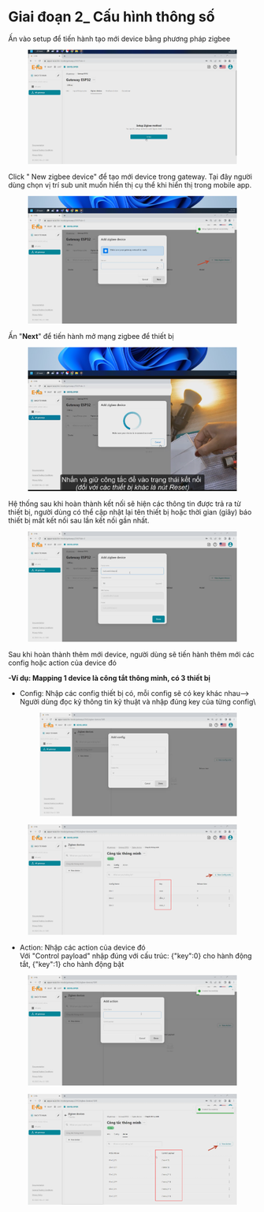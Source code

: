# Giai đoạn 2\_ Cấu hình thông số

Ấn vào setup để tiến hành tạo mới device bằng phương pháp zigbee

<figure><img src="../../../../.gitbook/assets/image (20) (1).png" alt=""><figcaption></figcaption></figure>

Click " New zigbee device" để tạo mới device trong gateway. Tại đây người dùng chọn vị trí sub unit muốn hiển thị cụ thể khi hiển thị trong mobile app.

<figure><img src="../../../../.gitbook/assets/image (4) (1) (1).png" alt=""><figcaption></figcaption></figure>

Ấn "**Next**" để tiến hành mở mạng zigbee để thiết bị&#x20;

<figure><img src="../../../../.gitbook/assets/image (8) (2).png" alt=""><figcaption></figcaption></figure>

Hệ thống sau khi hoàn thành kết nối sẽ hiện các thông tin được trả ra từ thiết bị, người dùng có thể cập nhật lại tên thiết bị hoặc thời gian (giây) báo thiết bị mất kết nối sau lần kết nối gần nhất.

<figure><img src="../../../../.gitbook/assets/image (3) (1) (1) (3).png" alt=""><figcaption></figcaption></figure>

Sau khi hoàn thành thêm mới device, người dùng sẽ tiến hành thêm mới các config hoặc action của device đó

**-Ví dụ: Mapping 1 device là công tắt thông minh, có 3 thiết bị**

*   Config: Nhập các config thiết bị có, mỗi config sẽ có key khác nhau--> Người dùng đọc kỹ thông tin kỹ thuật và nhập đúng key của từng config\


    <figure><img src="../../../../.gitbook/assets/image (13) (1).png" alt=""><figcaption></figcaption></figure>

<figure><img src="../../../../.gitbook/assets/image (12) (1) (1).png" alt=""><figcaption></figcaption></figure>

* Action: Nhập các action của device đó\
  Với "Control payload" nhập đúng với cấu trúc: {"key":0} cho hành động tắt, {"key":1} cho hành động bật

<figure><img src="../../../../.gitbook/assets/image (2) (1) (1) (3).png" alt=""><figcaption></figcaption></figure>

<figure><img src="../../../../.gitbook/assets/image (15) (2).png" alt=""><figcaption></figcaption></figure>


